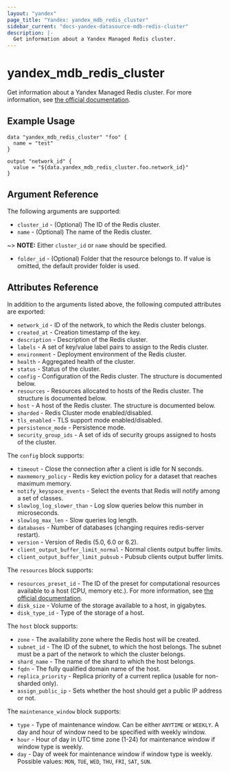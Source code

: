 ```yaml
---
layout: "yandex"
page_title: "Yandex: yandex_mdb_redis_cluster"
sidebar_current: "docs-yandex-datasource-mdb-redis-cluster"
description: |-
  Get information about a Yandex Managed Redis cluster.
---
```


# yandex\_mdb\_redis\_cluster

Get information about a Yandex Managed Redis cluster. For more information, see
[the official documentation](https://cloud.yandex.com/docs/managed-redis/concepts).

## Example Usage

```hcl
data "yandex_mdb_redis_cluster" "foo" {
  name = "test"
}

output "network_id" {
  value = "${data.yandex_mdb_redis_cluster.foo.network_id}"
}
```

## Argument Reference

The following arguments are supported:

* `cluster_id` - (Optional) The ID of the Redis cluster.
* `name` - (Optional) The name of the Redis cluster.

~> **NOTE:** Either `cluster_id` or `name` should be specified.

* `folder_id` - (Optional) Folder that the resource belongs to. If value is omitted, the default provider folder is used.

## Attributes Reference

In addition to the arguments listed above, the following computed attributes are
exported:

* `network_id` - ID of the network, to which the Redis cluster belongs.
* `created_at` - Creation timestamp of the key.
* `description` - Description of the Redis cluster.
* `labels` - A set of key/value label pairs to assign to the Redis cluster.
* `environment` - Deployment environment of the Redis cluster.
* `health` - Aggregated health of the cluster.
* `status` - Status of the cluster.
* `config` - Configuration of the Redis cluster. The structure is documented below.
* `resources` - Resources allocated to hosts of the Redis cluster. The structure is documented below.
* `host` - A host of the Redis cluster. The structure is documented below.
* `sharded` - Redis Cluster mode enabled/disabled.
* `tls_enabled` - TLS support mode enabled/disabled.
* `persistence_mode` - Persistence mode. 
* `security_group_ids` - A set of ids of security groups assigned to hosts of the cluster.

The `config` block supports:

* `timeout` - Close the connection after a client is idle for N seconds.
* `maxmemory_policy` - Redis key eviction policy for a dataset that reaches maximum memory.
* `notify_keyspace_events` - Select the events that Redis will notify among a set of classes.
* `slowlog_log_slower_than` - Log slow queries below this number in microseconds.
* `slowlog_max_len` - Slow queries log length.
* `databases` - Number of databases (changing requires redis-server restart).
* `version` - Version of Redis (5.0, 6.0 or 6.2).
* `client_output_buffer_limit_normal` - Normal clients output buffer limits.
* `client_output_buffer_limit_pubsub` - Pubsub clients output buffer limits.

The `resources` block supports:

* `resources_preset_id` - The ID of the preset for computational resources available to a host (CPU, memory etc.).
  For more information, see [the official documentation](https://cloud.yandex.com/docs/managed-redis/concepts/instance-types).
* `disk_size` - Volume of the storage available to a host, in gigabytes.
* `disk_type_id` - Type of the storage of a host.

The `host` block supports:

* `zone` - The availability zone where the Redis host will be created.
* `subnet_id` - The ID of the subnet, to which the host belongs. The subnet must
  be a part of the network to which the cluster belongs.
* `shard_name` - The name of the shard to which the host belongs.
* `fqdn` - The fully qualified domain name of the host.
* `replica_priority` - Replica priority of a current replica (usable for non-sharded only).
* `assign_public_ip` - Sets whether the host should get a public IP address or not.

The `maintenance_window` block supports:

* `type` - Type of maintenance window. Can be either `ANYTIME` or `WEEKLY`. A day and hour of window need to be specified with weekly window.
* `hour` - Hour of day in UTC time zone (1-24) for maintenance window if window type is weekly.
* `day` - Day of week for maintenance window if window type is weekly. Possible values: `MON`, `TUE`, `WED`, `THU`, `FRI`, `SAT`, `SUN`.
